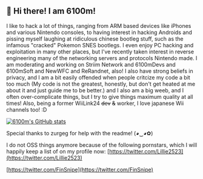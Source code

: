 ## 👋 Hi there! I am 6100m!

I like to hack a lot of things, ranging from ARM based devices like iPhones and various Nintendo consoles, to having interest in hacking Androids and pissing myself laughing at ridiculous chinese bootleg stuff, such as the infamous "cracked" Pokemon SNES bootlegs. I even enjoy PC hacking and exploitation in many other places, but I've recently taken interest in reverse engineering many of the networking servers and protocols Nintendo made. I am moderating and working on Striim Network and 6100mDevs and 6100mSoft and NewWFC and ReRandnet, also! I also have strong beliefs in privacy, and I am a bit easily offended when people critcize my code a bit too much (My code is not the greatest, honestly, but don't get heated at me about it and just guide me to be better.) and I also am a big weeb, and I often over-complicate things, but I try to give things maximum quality at all times!
Also, being a former WiiLink24 ~~dev~~ ~~&~~ worker, I love japanese Wii channels too! :D

[![6100m's GitHub stats](https://github-readme-stats.vercel.app/api?username=6100m)](https://github.com/anuraghazra/github-readme-stats)

Special thanks to zurgeg for help with the readme! (◕‿◕✿)

I do not OSS things anymore because of the following pornstars, which I will happily keep a list of on my profile now:
[https://twitter.com/Lillie2523](https://twitter.com/Lillie2523)

[https://twitter.com/FinSnipe](https://twitter.com/FinSnipe)
